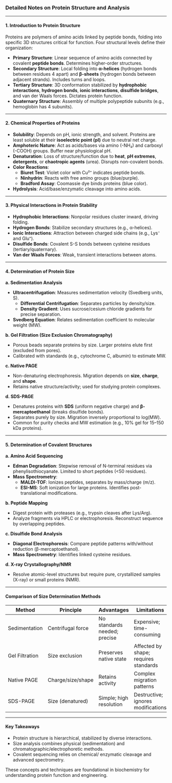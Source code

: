 ### Detailed Notes on Protein Structure and Analysis

---

#### **1. Introduction to Protein Structure**
Proteins are polymers of amino acids linked by peptide bonds, folding into specific 3D structures critical for function. Four structural levels define their organization:

- **Primary Structure**: Linear sequence of amino acids connected by covalent **peptide bonds**. Determines higher-order structures.
- **Secondary Structure**: Local folding into **α-helices** (hydrogen bonds between residues 4 apart) and **β-sheets** (hydrogen bonds between adjacent strands). Includes turns and loops.
- **Tertiary Structure**: 3D conformation stabilized by **hydrophobic interactions**, **hydrogen bonds**, **ionic interactions**, **disulfide bridges**, and van der Waals forces. Dictates protein function.
- **Quaternary Structure**: Assembly of multiple polypeptide subunits (e.g., hemoglobin has 4 subunits).

---

#### **2. Chemical Properties of Proteins**
- **Solubility**: Depends on pH, ionic strength, and solvent. Proteins are least soluble at their **isoelectric point (pI)** due to neutral net charge.
- **Amphoteric Nature**: Act as acids/bases via amino (-NH₂) and carboxyl (-COOH) groups. Buffer near physiological pH.
- **Denaturation**: Loss of structure/function due to **heat**, **pH extremes**, **detergents**, or **chaotropic agents** (urea). Disrupts non-covalent bonds.
- **Color Reactions**:
  - **Biuret Test**: Violet color with Cu²⁺ indicates peptide bonds.
  - **Ninhydrin**: Reacts with free amino groups (blue/purple).
  - **Bradford Assay**: Coomassie dye binds proteins (blue color).
- **Hydrolysis**: Acid/base/enzymatic cleavage into amino acids.

---

#### **3. Physical Interactions in Protein Stability**
- **Hydrophobic Interactions**: Nonpolar residues cluster inward, driving folding.
- **Hydrogen Bonds**: Stabilize secondary structures (e.g., α-helices).
- **Ionic Interactions**: Attraction between charged side chains (e.g., Lys⁻ and Glu⁺).
- **Disulfide Bonds**: Covalent S-S bonds between cysteine residues (tertiary/quaternary).
- **Van der Waals Forces**: Weak, transient interactions between atoms.

---

#### **4. Determination of Protein Size**

**a. Sedimentation Analysis**  
- **Ultracentrifugation**: Measures sedimentation velocity (Svedberg units, S).  
  - **Differential Centrifugation**: Separates particles by density/size.  
  - **Density Gradient**: Uses sucrose/cesium chloride gradients for precise separation.  
- **Svedberg Equation**: Relates sedimentation coefficient to molecular weight (MW).

**b. Gel Filtration (Size Exclusion Chromatography)**  
- Porous beads separate proteins by size. Larger proteins elute first (excluded from pores).  
- Calibrated with standards (e.g., cytochrome C, albumin) to estimate MW.

**c. Native PAGE**  
- Non-denaturing electrophoresis. Migration depends on **size**, **charge**, and **shape**.  
- Retains native structure/activity; used for studying protein complexes.

**d. SDS-PAGE**  
- Denatures proteins with **SDS** (uniform negative charge) and **β-mercaptoethanol** (breaks disulfide bonds).  
- Separates purely by size. Migration inversely proportional to log(MW).  
- Common for purity checks and MW estimation (e.g., 10% gel for 15–150 kDa proteins).

---

#### **5. Determination of Covalent Structures**

**a. Amino Acid Sequencing**  
- **Edman Degradation**: Stepwise removal of N-terminal residues via phenylisothiocyanate. Limited to short peptides (<50 residues).  
- **Mass Spectrometry**:  
  - **MALDI-TOF**: Ionizes peptides, separates by mass/charge (m/z).  
  - **ESI-MS**: Soft ionization for large proteins. Identifies post-translational modifications.  

**b. Peptide Mapping**  
- Digest protein with proteases (e.g., trypsin cleaves after Lys/Arg).  
- Analyze fragments via HPLC or electrophoresis. Reconstruct sequence by overlapping peptides.  

**c. Disulfide Bond Analysis**  
- **Diagonal Electrophoresis**: Compare peptide patterns with/without reduction (β-mercaptoethanol).  
- **Mass Spectrometry**: Identifies linked cysteine residues.  

**d. X-ray Crystallography/NMR**  
- Resolve atomic-level structures but require pure, crystallized samples (X-ray) or small proteins (NMR).  

---

#### **Comparison of Size Determination Methods**

| Method          | Principle                  | Advantages                          | Limitations                          |
|-----------------|----------------------------|-------------------------------------|--------------------------------------|
| Sedimentation   | Centrifugal force           | No standards needed; precise        | Expensive; time-consuming            |
| Gel Filtration  | Size exclusion             | Preserves native state              | Affected by shape; requires standards |
| Native PAGE     | Charge/size/shape           | Retains activity                    | Complex migration patterns           |
| SDS-PAGE        | Size (denatured)            | Simple; high resolution             | Destructive; ignores modifications   |

---

#### **Key Takeaways**
- Protein structure is hierarchical, stabilized by diverse interactions.  
- Size analysis combines physical (sedimentation) and chromatographic/electrophoretic methods.  
- Covalent sequencing relies on chemical/ enzymatic cleavage and advanced spectrometry.  

These concepts and techniques are foundational in biochemistry for understanding protein function and engineering.
